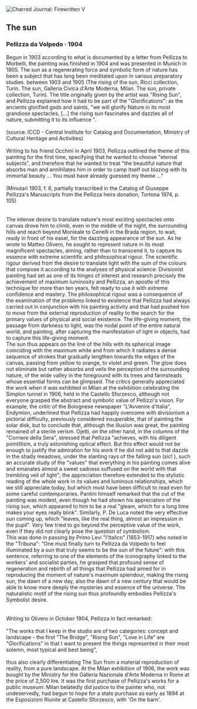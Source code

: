 <div class="artwork-of-the-day">
  <div class="container">
    <div class="img-wrapper">
      <img
        src="https://uploads6.wikiart.org/00384/images/pellizza-da-volpedo/pellizza-da-volpedo-il-sole-1.png!Large.png"
        alt="Charred Journal: Firewritten V" />
    </div>
    <div class="artwork-detail">
      <div class="artwork-origin"> 
        <h2 class="artwork-name">The sun</h2>
        <h3 class="artist">
          Pellizza da Volpedo
                    ·  1904
        </h3>
      </div>
      <p class="description">
        <span class="artwork-description-text ng-binding" ng-bind-html="viewModel.ArtworkOfTheDay.Description | unsafe">Begun in 1903 according to what is documented by a letter from Pellizza to Morbelli, the painting was finished in 1904 and was presented in Munich in 1905. The sun as a regenerating force and symbolic form of nature has been a subject that has long been meditated upon in various preparatory studies. between 1903 and 1905 (The rising of the sun, Ricci collection, Turin. The sun, Galleria Civica d'Arte Moderna, Milan. The sun, private collection, Turin). The title originally given by the artist was "Rising Sun", and Pellizza explained how it had to be part of the "Glorifications": as the ancients glorified gods and saints, "we will glorify Nature in its most grandiose spectacles, [...] the rising sun fascinates and dazzles all of nature, submitting it to its influence ".<br><br>(source: ICCD - Central Institute for Catalog and Documentation, Ministry of Cultural Heritage and Activities)<br><br>Writing to his friend Occhini in April 1903, Pellizza outlined the theme of this painting for the first time, specifying that he wanted to choose "eternal subjects", and therefore that he wanted to treat "the beautiful nature that absorbs man and annihilates him in order to camp itself out blazing with its immortal beauty ... You must have already guessed my theme ..." <br><br>(Minutari 1903, f. 6, partially transcribed in the Catalog of Giuseppe Pellizza's Manuscripts from the Pellizza heirs donation, Tortona 1974, p. 105)<br><br><br>The intense desire to translate nature's most exciting spectacles onto canvas drove him to climb, even in the middle of the night, the surrounding hills and reach beyond Monleale to Cenelli in the Brada region, to wait, ready in front of his easel, for the dazzling appearance of the sun. As he wrote to Matteo Olivero, he sought to represent nature in its most magnificent spectacles, aiming, rather than to transcend it, to capture its essence with extreme scientific and philosophical rigour. The scientific rigour derived from the desire to translate light with the sum of the colours that compose it according to the analyses of physical science: Divisionist painting had set as one of its hinges of interest and research precisely the achievement of maximum luminosity and Pellizza, an apostle of this technique for more than ten years, felt ready to use it with extreme confidence and mastery. The philosophical rigour was a consequence of the examination of the problems linked to existence that Pellizza had always carried out in conjunction with his painting activity and that had pushed him to move from the external reproduction of reality to the search for the primary values of physical and social existence. The life-giving moment, the passage from darkness to light, was the nodal point of the entire natural world, and painting, after capturing the manifestation of light in objects, had to capture this life-giving moment.<br>The sun thus appears on the line of the hills with its spherical image coinciding with the maximum white and from which it radiates a dense sequence of strokes that gradually lengthen towards the edges of the canvas, passing from yellow to orange, to violet and green. The glow does not eliminate but rather absorbs and veils the perception of the surrounding nature, of the wide valley in the foreground with its trees and farmsteads whose essential forms can be glimpsed. The critics generally appreciated the work when it was exhibited in Milan at the exhibition celebrating the Simplon tunnel in 1906, held in the Castello Sforzesco, although not everyone grasped the abstract and symbolic value of Pellizzi's vision. For example, the critic of the Bolognese newspaper "L'Avvenire d'Italia", Endymion, underlined that Pellizza had happily overcome with divisionism a pictorial difficulty, previously considered insuperable, that of painting the solar disk, but to conclude that, although the illusion was great, the painting remained of a sterile verism. Ojetti, on the other hand, in the columns of the "Corriere della Sera", stressed that Pellizza "achieves, with his diligent pointillism, a truly astonishing optical effect. But this effect would not be enough to justify the admiration for his work if he did not add to that dazzle in the shady meadows, under the slanting rays of the falling sun (sic! ), such an accurate study of the "values" that everything in his painting comes alive and emanates almost a sweet sadness suffused on the world with that trembling veil of light"; the appreciation therefore extended to the stylistic reading of the whole work in its values and luminous relationships, which we still appreciate today, but which must have been difficult to read even for some careful contemporaries. Pantini himself remarked that the cut of the painting was modest, even though he had shown his appreciation of the rising sun, which appeared to him to be a real "gleam, which for a long time makes your eyes really blink". Similarly, P. De Luca noted the very effective sun coming up, which "leaves, like the real thing, almost an impression in the pupil". Very few tried to go beyond the perceptive value of the work, even if they did not clearly pose the question of symbolism.<br>This was done in passing by Primo Levi "l'Italico" (1853-1917) who noted in the "Tribuna": "One must finally turn to Pellizza da Volpedo to feel illuminated by a sun that truly seems to be the sun of the future": with this sentence, referring to one of the elements of the iconography linked to the workers' and socialist parties, he grasped that profound sense of regeneration and rebirth of all things that Pellizza had aimed for in reproducing the moment of nature's maximum splendour, making the rising sun, the dawn of a new day, also the dawn of a new century that would be able to know more deeply the mysteries and essence of the universe. The naturalistic motif of the rising sun thus profoundly embodies Pellizza's Symbolist desire.<br><br><br>Writing to Olivero in October 1904, Pellizza in fact remarked:<br><br>"The works that I keep in the studio are of two categories: concept and landscape - the first "The Bridge", "Rising Sun", "Love in Life" are "Glorifications" in that I want to present the things represented in their most solemn, most typical and best being", <br><br>thus also clearly differentiating The Sun from a material reproduction of reality, from a pure landscape. At the Milan exhibition of 1906, the work was bought by the Ministry for the Galleria Nazionale d'Arte Moderna in Rome at the price of 2,500 lire. It was the first purchase of Pellizza's works for a public museum: Milan belatedly did justice to the painter who, not undeservedly, had begun to hope for a state purchase as early as 1894 at the Esposizioni Riunite at Castello Sforzesco, with 'On the barn'.</span>
                        <div class="text-shadow-container" ng-show="showShadow" style=""></div>
      </p>
    </div>
  </div>

</div>
